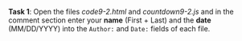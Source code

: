 **Task 1**: Open the files _code9-2.html_ and _countdown9-2.js_ and in the comment section enter your **name** (First + Last) and the **date** (MM/DD/YYYY) into the `Author:` and `Date:` fields of each file.
